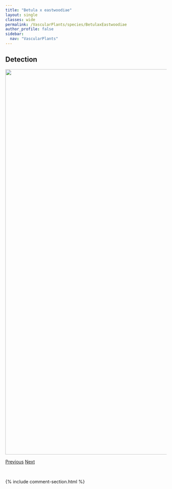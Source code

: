 ```yaml
---
title: "Betula x eastwoodiae"
layout: single
classes: wide
permalink: /VascularPlants/species/BetulaxEastwoodiae
author_profile: false
sidebar:
  nav: "VascularPlants"
---
```


<h2>Detection</h2>

<a href="https://drive.google.com/uc?export=view&id=1amA1UEjJF_5i6Ka9wWJyb2IwxAeL-kBo">
<img src="https://drive.google.com/uc?export=view&id=1amA1UEjJF_5i6Ka9wWJyb2IwxAeL-kBo" height = "1200" width = "800">
</a>


<a href="/DevelopmentWebsite/VascularPlants/species/BetulaPendula" class="pagination--pager" title="Betula pendula">Previous</a> <a href="/DevelopmentWebsite/VascularPlants/species/BetulaxSargentii" class="pagination--pager" title="Betula x sargentii">Next</a>

<p>&nbsp;</p>

{% include comment-section.html %}
